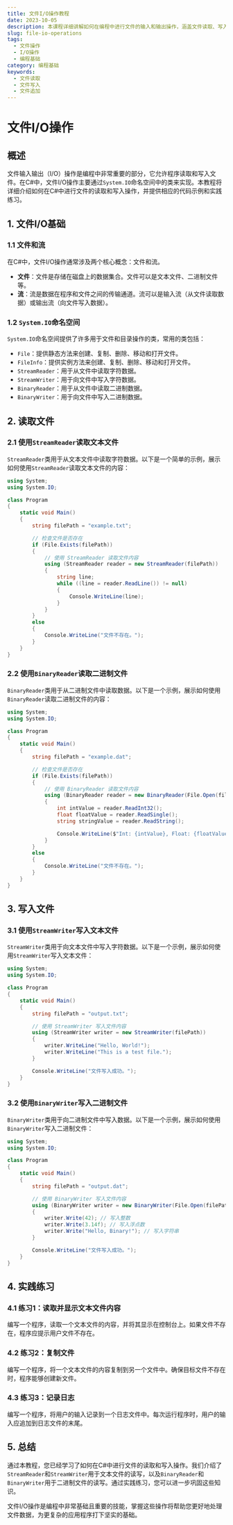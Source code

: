 ```yaml
---
title: 文件I/O操作教程
date: 2023-10-05
description: 本课程详细讲解如何在编程中进行文件的输入和输出操作，涵盖文件读取、写入、追加等基本操作，适合初学者和中级开发者。
slug: file-io-operations
tags:
  - 文件操作
  - I/O操作
  - 编程基础
category: 编程基础
keywords:
  - 文件读取
  - 文件写入
  - 文件追加
---
```


# 文件I/O操作

## 概述

文件输入输出（I/O）操作是编程中非常重要的部分，它允许程序读取和写入文件。在C#中，文件I/O操作主要通过`System.IO`命名空间中的类来实现。本教程将详细介绍如何在C#中进行文件的读取和写入操作，并提供相应的代码示例和实践练习。

## 1. 文件I/O基础

### 1.1 文件和流

在C#中，文件I/O操作通常涉及两个核心概念：文件和流。

- **文件**：文件是存储在磁盘上的数据集合。文件可以是文本文件、二进制文件等。
- **流**：流是数据在程序和文件之间的传输通道。流可以是输入流（从文件读取数据）或输出流（向文件写入数据）。

### 1.2 `System.IO`命名空间

`System.IO`命名空间提供了许多用于文件和目录操作的类，常用的类包括：

- `File`：提供静态方法来创建、复制、删除、移动和打开文件。
- `FileInfo`：提供实例方法来创建、复制、删除、移动和打开文件。
- `StreamReader`：用于从文件中读取字符数据。
- `StreamWriter`：用于向文件中写入字符数据。
- `BinaryReader`：用于从文件中读取二进制数据。
- `BinaryWriter`：用于向文件中写入二进制数据。

## 2. 读取文件

### 2.1 使用`StreamReader`读取文本文件

`StreamReader`类用于从文本文件中读取字符数据。以下是一个简单的示例，展示如何使用`StreamReader`读取文本文件的内容：

```csharp
using System;
using System.IO;

class Program
{
    static void Main()
    {
        string filePath = "example.txt";

        // 检查文件是否存在
        if (File.Exists(filePath))
        {
            // 使用 StreamReader 读取文件内容
            using (StreamReader reader = new StreamReader(filePath))
            {
                string line;
                while ((line = reader.ReadLine()) != null)
                {
                    Console.WriteLine(line);
                }
            }
        }
        else
        {
            Console.WriteLine("文件不存在。");
        }
    }
}
```

### 2.2 使用`BinaryReader`读取二进制文件

`BinaryReader`类用于从二进制文件中读取数据。以下是一个示例，展示如何使用`BinaryReader`读取二进制文件的内容：

```csharp
using System;
using System.IO;

class Program
{
    static void Main()
    {
        string filePath = "example.dat";

        // 检查文件是否存在
        if (File.Exists(filePath))
        {
            // 使用 BinaryReader 读取文件内容
            using (BinaryReader reader = new BinaryReader(File.Open(filePath, FileMode.Open)))
            {
                int intValue = reader.ReadInt32();
                float floatValue = reader.ReadSingle();
                string stringValue = reader.ReadString();

                Console.WriteLine($"Int: {intValue}, Float: {floatValue}, String: {stringValue}");
            }
        }
        else
        {
            Console.WriteLine("文件不存在。");
        }
    }
}
```

## 3. 写入文件

### 3.1 使用`StreamWriter`写入文本文件

`StreamWriter`类用于向文本文件中写入字符数据。以下是一个示例，展示如何使用`StreamWriter`写入文本文件：

```csharp
using System;
using System.IO;

class Program
{
    static void Main()
    {
        string filePath = "output.txt";

        // 使用 StreamWriter 写入文件内容
        using (StreamWriter writer = new StreamWriter(filePath))
        {
            writer.WriteLine("Hello, World!");
            writer.WriteLine("This is a test file.");
        }

        Console.WriteLine("文件写入成功。");
    }
}
```

### 3.2 使用`BinaryWriter`写入二进制文件

`BinaryWriter`类用于向二进制文件中写入数据。以下是一个示例，展示如何使用`BinaryWriter`写入二进制文件：

```csharp
using System;
using System.IO;

class Program
{
    static void Main()
    {
        string filePath = "output.dat";

        // 使用 BinaryWriter 写入文件内容
        using (BinaryWriter writer = new BinaryWriter(File.Open(filePath, FileMode.Create)))
        {
            writer.Write(42); // 写入整数
            writer.Write(3.14f); // 写入浮点数
            writer.Write("Hello, Binary!"); // 写入字符串
        }

        Console.WriteLine("文件写入成功。");
    }
}
```

## 4. 实践练习

### 4.1 练习1：读取并显示文本文件内容

编写一个程序，读取一个文本文件的内容，并将其显示在控制台上。如果文件不存在，程序应提示用户文件不存在。

### 4.2 练习2：复制文件

编写一个程序，将一个文本文件的内容复制到另一个文件中。确保目标文件不存在时，程序能够创建新文件。

### 4.3 练习3：记录日志

编写一个程序，将用户的输入记录到一个日志文件中。每次运行程序时，用户的输入应追加到日志文件的末尾。

## 5. 总结

通过本教程，您已经学习了如何在C#中进行文件的读取和写入操作。我们介绍了`StreamReader`和`StreamWriter`用于文本文件的读写，以及`BinaryReader`和`BinaryWriter`用于二进制文件的读写。通过实践练习，您可以进一步巩固这些知识。

文件I/O操作是编程中非常基础且重要的技能，掌握这些操作将帮助您更好地处理文件数据，为更复杂的应用程序打下坚实的基础。